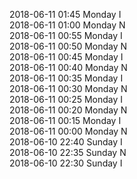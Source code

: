 2018-06-11 01:45 Monday  I  
2018-06-11 01:00 Monday  N  
2018-06-11 00:55 Monday  I  
2018-06-11 00:50 Monday  N  
2018-06-11 00:45 Monday  I  
2018-06-11 00:40 Monday  N  
2018-06-11 00:35 Monday  I  
2018-06-11 00:30 Monday  N  
2018-06-11 00:25 Monday  I  
2018-06-11 00:20 Monday  N  
2018-06-11 00:15 Monday  I  
2018-06-11 00:00 Monday  N  
2018-06-10 22:40 Sunday  I  
2018-06-10 22:35 Sunday  N  
2018-06-10 22:30 Sunday  I  
